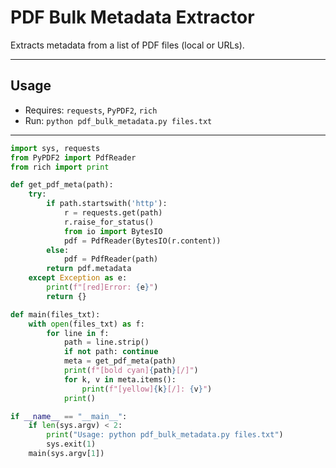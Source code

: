 # PDF Bulk Metadata Extractor

Extracts metadata from a list of PDF files (local or URLs).

---

## Usage
- Requires: `requests`, `PyPDF2`, `rich`
- Run: `python pdf_bulk_metadata.py files.txt`

---

```python
import sys, requests
from PyPDF2 import PdfReader
from rich import print

def get_pdf_meta(path):
    try:
        if path.startswith('http'):
            r = requests.get(path)
            r.raise_for_status()
            from io import BytesIO
            pdf = PdfReader(BytesIO(r.content))
        else:
            pdf = PdfReader(path)
        return pdf.metadata
    except Exception as e:
        print(f"[red]Error: {e}")
        return {}

def main(files_txt):
    with open(files_txt) as f:
        for line in f:
            path = line.strip()
            if not path: continue
            meta = get_pdf_meta(path)
            print(f"[bold cyan]{path}[/]")
            for k, v in meta.items():
                print(f"[yellow]{k}[/]: {v}")
            print()

if __name__ == "__main__":
    if len(sys.argv) < 2:
        print("Usage: python pdf_bulk_metadata.py files.txt")
        sys.exit(1)
    main(sys.argv[1])
```
